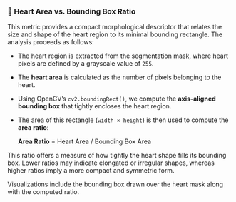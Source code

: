 ### 📐 Heart Area vs. Bounding Box Ratio

This metric provides a compact morphological descriptor that relates the size and shape of the heart region to its minimal bounding rectangle. The analysis proceeds as follows:

- The heart region is extracted from the segmentation mask, where heart pixels are defined by a grayscale value of `255`.
- The **heart area** is calculated as the number of pixels belonging to the heart.
- Using OpenCV’s `cv2.boundingRect()`, we compute the **axis-aligned bounding box** that tightly encloses the heart region.
- The area of this rectangle (`width × height`) is then used to compute the **area ratio**:

  **Area Ratio** = Heart Area / Bounding Box Area

This ratio offers a measure of how tightly the heart shape fills its bounding box. Lower ratios may indicate elongated or irregular shapes, whereas higher ratios imply a more compact and symmetric form.

Visualizations include the bounding box drawn over the heart mask along with the computed ratio.
